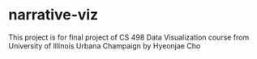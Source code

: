 # narrative-viz
This project is for final project of CS 498 Data Visualization course from University of Illinois Urbana Champaign by Hyeonjae Cho
